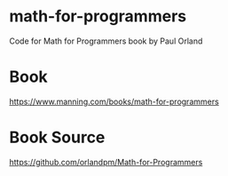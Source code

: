 # math-for-programmers
Code for Math for Programmers book by Paul Orland

# Book  
https://www.manning.com/books/math-for-programmers


# Book Source  
https://github.com/orlandpm/Math-for-Programmers

